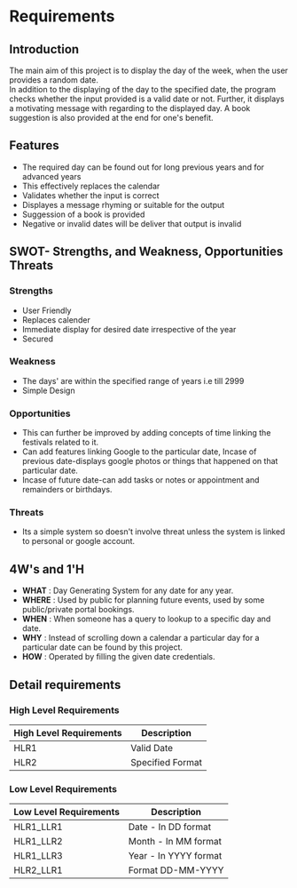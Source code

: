 # Requirements 

## Introduction 
The main aim of this project is to display the day of the week, when the user provides a random date.  
In addition to the displaying of the day to the specified date, the program checks whether the input provided is a valid date or not.
Further, it displays a motivating message with regarding to the displayed day. 
A book suggestion is also provided at the end for one's benefit.

## Features
- The required day can be found out for long previous years and for advanced years
- This effectively replaces the calendar
- Validates whether the input is correct
- Displayes a message rhyming or suitable for the output
- Suggession of a book is provided
- Negative or invalid dates will be deliver that output is invalid
## SWOT- Strengths, and Weakness, Opportunities Threats
### Strengths
- User Friendly
- Replaces calender
- Immediate display for desired date irrespective of the year
- Secured
### Weakness
-  The days' are within the specified range of years i.e till 2999
-  Simple Design
### Opportunities
-  This can further be improved by adding concepts of time linking the festivals related to it.
-  Can add features linking Google to the particular date, Incase of previous date-displays google photos or things that happened on that particular date.
-  Incase of future date-can add tasks or notes or appointment and remainders or birthdays.
### Threats
- Its a simple system so doesn't involve threat unless the system is linked to personal or google account.
## 4W's and 1'H
- **WHAT** : Day Generating System for any date for any year.
- **WHERE** : Used by public for planning future events, used by some public/private portal bookings.
- **WHEN** : When someone has a query to lookup to a specific day and date.
- **WHY** : Instead of scrolling down a calendar a particular day for a particular date can be found by this project.
- **HOW** : Operated by filling the given date credentials.
## Detail requirements
### High Level Requirements
| High Level Requirements      | Description |
| ----------- | ----------- |
| HLR1      | Valid Date     |
| HLR2   | Specified Format     |


### Low Level Requirements
| Low Level Requirements      | Description |
| ----------- | ----------- |
| HLR1_LLR1  | Date - In DD format|
| HLR1_LLR2   | Month - In MM format|
| HLR1_LLR3   | Year - In YYYY format|
| HLR2_LLR1   | Format DD-MM-YYYY|
